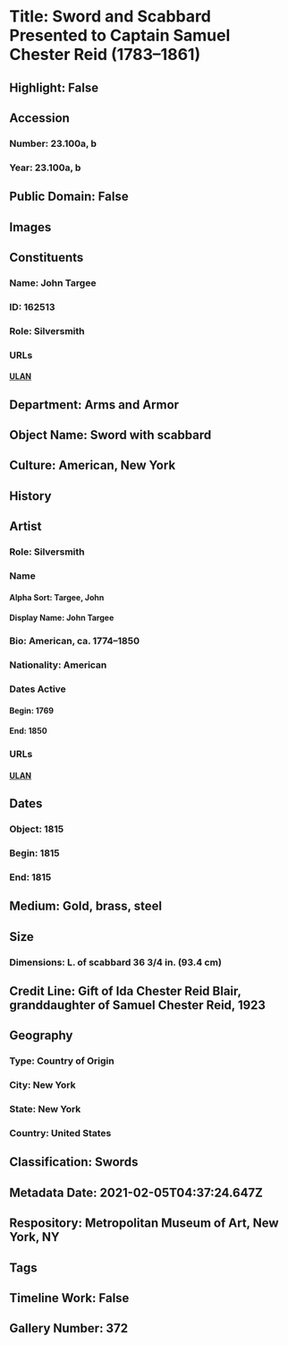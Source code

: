 # Title: Sword and Scabbard Presented to Captain Samuel Chester Reid (1783–1861)
## Highlight: False
## Accession
### Number: 23.100a, b
### Year: 23.100a, b
## Public Domain: False
## Images
## Constituents
### Name: John Targee
### ID: 162513
### Role: Silversmith
### URLs
#### [ULAN](http://vocab.getty.edu/page/ulan/500329979)
## Department: Arms and Armor
## Object Name: Sword with scabbard
## Culture: American, New York
## History
## Artist
### Role: Silversmith
### Name
#### Alpha Sort: Targee, John
#### Display Name: John Targee
### Bio: American, ca. 1774–1850
### Nationality: American
### Dates Active
#### Begin: 1769
#### End: 1850
### URLs
#### [ULAN](http://vocab.getty.edu/page/ulan/500329979)
## Dates
### Object: 1815
### Begin: 1815
### End: 1815
## Medium: Gold, brass, steel
## Size
### Dimensions: L. of scabbard 36 3/4 in. (93.4 cm)
## Credit Line: Gift of Ida Chester Reid Blair, granddaughter of Samuel Chester Reid, 1923
## Geography
### Type: Country of Origin
### City: New York
### State: New York
### Country: United States
## Classification: Swords
## Metadata Date: 2021-02-05T04:37:24.647Z
## Respository: Metropolitan Museum of Art, New York, NY
## Tags
## Timeline Work: False
## Gallery Number: 372